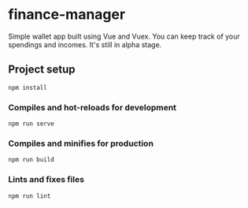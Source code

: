 # finance-manager
Simple wallet app built using Vue and Vuex. You can keep track of your spendings and incomes. It's still in alpha stage.
## Project setup
```
npm install
```

### Compiles and hot-reloads for development
```
npm run serve
```

### Compiles and minifies for production
```
npm run build
```

### Lints and fixes files
```
npm run lint
```
